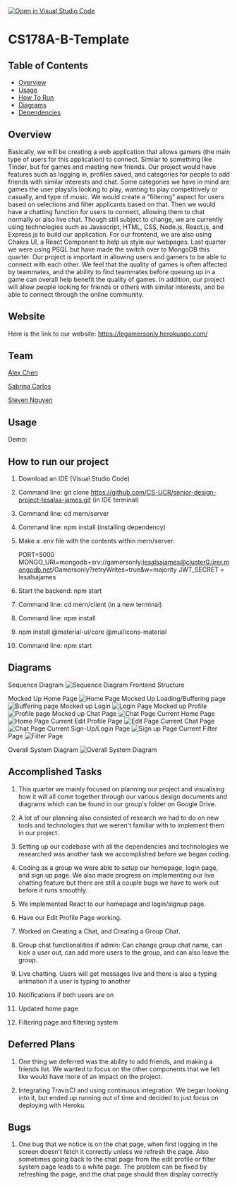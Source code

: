 [![Open in Visual Studio Code](https://classroom.github.com/assets/open-in-vscode-f059dc9a6f8d3a56e377f745f24479a46679e63a5d9fe6f495e02850cd0d8118.svg)](https://classroom.github.com/online_ide?assignment_repo_id=5819898&assignment_repo_type=AssignmentRepo)
# CS178A-B-Template

## Table of Contents
- [Overview](#overview)
- [Usage](#usage)
- [How To Run](#how-to-run)
- [Diagrams](#diagrams)
- [Dependencies](#dependencies)

## Overview
Basically, we will be creating a web application that allows gamers (the main type of users for this application) to connect. Similar to something like Tinder, but for games and meeting new friends. Our project would have features such as logging in, profiles saved, and categories for people to add friends with similar interests and chat. Some categories we have in mind are games the user plays/is looking to play, wanting to play competitively or casually, and type of music. We would create a "filtering" aspect for users based on selections and filter applicants based on that. Then we would have a chatting function for users to connect, allowing them to chat normally or also live chat. 
Though still subject to change, we are currently using technologies such as Javascript, HTML, CSS, Node.js, React.js, and Express.js to build our application. For our frontend, we are also using Chakra UI, a React Component to help us style our webpages. Last quarter we were using PSQL but have made the switch over to MongoDB this quarter.
	Our project is important in allowing users and gamers to be able to connect with each other. We feel that the quality of games is often affected by teammates, and the ability to find teammates before queuing up in a game can overall help benefit the quality of games. In addition, our project will allow people looking for friends or others with similar interests, and be able to connect through the online community.

## Website
Here is the link to our website:
https://legamersonly.herokuapp.com/

## Team
[Alex Chen](https://github.com/achen163)

[Sabrina Carlos](https://github.com/sabroops)

[Steven Nguyen](https://github.com/steven-nguyen22)
  
	
## Usage
Demo: <Link to youtube video>

<Screenshot of application>


## How to run our project 
1. Download an IDE (Visual Studio Code)

2. Command line: git clone https://github.com/CS-UCR/senior-design-project-lesalsa-james.git (in IDE terminal) 
	
3. Command line: cd mern/server
	
4. Command line: npm install (installing dependency) 
	
5. Make a .env file with the contents within mern/server:
 
	PORT=5000
	MONGO_URI=mongodb+srv://gamersonly:lesalsajames@cluster0.iirer.mongodb.net/Gamersonly?retryWrites=true&w=majority
	JWT_SECRET = lesalsajames
	
6. Start the backend: npm start
	
7. Command line: cd mern/client (in a new terminal)
	
8. Command line: npm install
	
9. npm install @material-ui/core @mui/icons-material
	
10. Command line: npm start 
	

## Diagrams

Sequence Diagram
![Sequence Diagram](https://github.com/CS-UCR/senior-design-project-lesalsa-james/blob/main/images/Gamersonly%20Sequence%20Diagram.jpg) 
Frontend Structure
	
Mocked Up Home Page
![Home Page](https://github.com/CS-UCR/senior-design-project-lesalsa-james/blob/main/images/LeSalsa%20Gamers_Home.png)
Mocked Up Loading/Buffering page
![Buffering page](https://github.com/CS-UCR/senior-design-project-lesalsa-james/blob/main/images/LeSalsa%20Gamers_Loading.png)
Mocked up Login
![Login Page](https://github.com/CS-UCR/senior-design-project-lesalsa-james/blob/main/images/LeSalsa%20Gamers_Login.png)
Mocked up Profile
![Profile page](https://github.com/CS-UCR/senior-design-project-lesalsa-james/blob/main/images/LeSalsa%20Gamers_Profile_v1.png)
Mocked up Chat Page
![Chat Page](https://github.com/CS-UCR/senior-design-project-lesalsa-james/blob/main/images/LeSalsa%20Gamers_Chat.png)
Current Home Page
![Home Page](https://github.com/CS-UCR/senior-design-project-lesalsa-james/blob/main/images/homePage.PNG)
Current Edit Profile Page
![Edit Page](https://github.com/CS-UCR/senior-design-project-lesalsa-james/blob/main/images/editProfilePage.PNG)
Current Chat Page 
![Chat Page](https://github.com/CS-UCR/senior-design-project-lesalsa-james/blob/main/images/chat%20page.PNG)
Current Sign-Up/Login Page
![Sign up Page](https://github.com/CS-UCR/senior-design-project-lesalsa-james/blob/main/images/sign%20up%20page.PNG)
Current Filter Page
![Filter Page](https://github.com/CS-UCR/senior-design-project-lesalsa-james/blob/main/images/filterPage.PNG)


Overall System Diagram
![Overall System Diagram](https://github.com/CS-UCR/senior-design-project-lesalsa-james/blob/main/images/System%20Diagram) 

	
## Accomplished Tasks
1. This quarter we mainly focused on planning our project and visualising how it will all come together through our various design documents and diagrams which can be found in our group's folder on Google Drive.
	
2. A lot of our planning also consisted of research we had to do on new tools and technologies that we weren't familiar with to implement them in our project. 
	
3. Setting up our codebase with all the dependencies and technologies we researched was another task we accomplished before we began coding. 
	
4. Coding as a group we were able to setup our homepage, login page, and sign up page. We also made progress on implementing our live chatting feature but there are still a couple bugs we have to work out before it runs smoothly. 

5. We implemented React to our homepage and login/signup page.
	
6. Have our Edit Profile Page working.

7. Worked on Creating a Chat, and Creating a Group Chat.

8. Group chat functionalities if admin: Can change group chat name, can kick a user out, can add more users to the group, and can also leave the group. 
	
9. Live chatting. Users will get messages live and there is also a typing animation if a user is typing to another
	
10. Notifications if both users are on
	
11. Updated home page
	
12. Filtering page and filtering system

## Deferred Plans 
1. One thing we deferred was the ability to add friends, and making a friends list. We wanted to focus on the other components that we felt like would have more of an impact on the project.
	
2. Integrating TravisCI and using continuous integration. We began looking into it, but ended up running out of time and decided to just focus on deploying with Heroku.
	
## Bugs
1. One bug that we notice is on the chat page, when first logging in the screen doesn't fetch it correctly unless we refresh the page. Also sometimes going back to the chat page from the edit profile or filter system page leads to a white page. The problem can be fixed by refreshing the page, and the chat page should then display correctly
